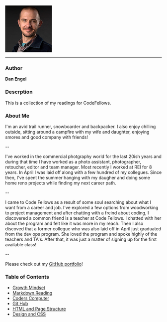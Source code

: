 ![](Dan_Engel_2020_lowres2.jpg) 

---

### Author

**Dan Engel**

### Descrption

This is a collection of my readings for CodeFellows.

### About Me

I'm an avid trail runner, snowboarder and backpacker. I also enjoy chilling outside, sitting around a campfire with my wife and daughter, enjoying smores and good company with friends!

--

I've worked in the commercial photgraphy world for the last 20ish years and during that time I have worked as a photo assistant, photographer, retoucher, editor and team manager. Most recently I worked at REI for 8 years. In April I was laid off along with a few hundred of my collegues. Since then, I've spent the summer hanging with my daugher and doing some home reno projects while finding my next career path.

--

I came to Code Fellows as a result of some soul searching about what I want from a career and job. I've explored a few options from woodworking to project management and after chatting with a freind about coding, I discovered a common friend is a teacher at Code Fellows. I chatted with her about the program and felt like it was more in my reach. Then I also discoved that a former collegue who was also laid off in April just graduated from the dev ops program. She loved the program and spoke highly of the teachers and TA's. After that, it was just a matter of signing up for the first available class!

--

Please check out my [GitHub portfolio](https://github.com/daneng1)!

### Table of Contents

- [Growth Mindset](growth_mindset.md)
- [Markdown Reading](markdown.md)
- [Coders Computer](coders_computer.md)
- [Git Hub](github.md)
- [HTML and Page Structure](html_pagestructure.md)
- [Design and CSS](css.md)
